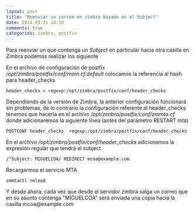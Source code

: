 ```yaml
---
layout: post
title: "Reenviar un correo en zimbra basado en el Subject"
date: 2014-03-21 14:10
comments: true
categories: zimbra, postfix
---
```

Para reenviar un que contenga un <i>Subject</i> en particular hacia otra casilla en Zimbra podemos realizar los siguiente

En el archivo de configuración de postfix <i>/opt/zimbra/postfix/conf/main.cf.default</i> colocamos la referencia al hash para header_checks
``` objc
header_checks = regexp:/opt/zimbra/postfix/conf/header_checks
```
Dependiendo de la versión de Zimbra, la anterior configuración funcionará sin problemas, de lo contrario la configuración referente al header_checks tenemos que hacerla en el archivo <i>/opt/zimbra/postfix/conf/zmmta.cf</i> donde adicionaremos la siguiente línea (antes del parámetro RESTART mta)
``` objc
POSTCONF header_checks  regexp:/opt/zimbra/postfix/conf/header_checks
``` 
En el archivo  <i>/opt/zimbra/postfix/conf/header_checks</i> adicionamos la expresión regular que tendrá el subject

``` objc
/^Subject: MIGUELCOA/ REDIRECT mcoa@example.com
```
Recargarmos el servicio MTA
``` objc
zmmtactl reload
```
Y desde ahora, cada vez que desde el servidor zimbra salga un correo que en su asunto contenga "MIGUELCOA" será enviada una copia hacia la casilla mcoa\@example.com


